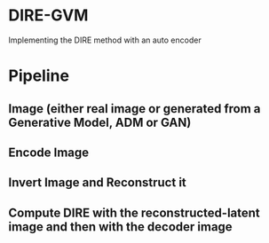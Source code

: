 # DIRE-GVM
Implementing the DIRE method with an auto encoder 

# Pipeline

## Image (either real image or generated from a Generative Model, ADM or GAN)
## Encode Image
## Invert Image and Reconstruct it
## Compute DIRE with the reconstructed-latent image and then with the decoder image

